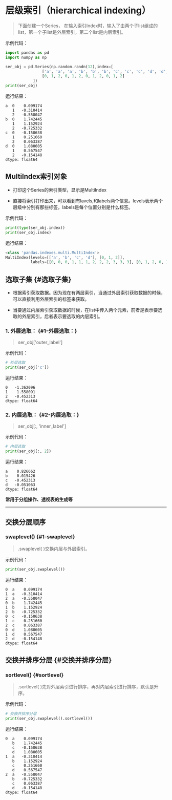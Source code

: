# 层级索引（hierarchical indexing） 

> 下面创建一个Series， 在输入索引Index时，输入了由两个子list组成的list，第一个子list是外层索引，第二个list是内层索引。

示例代码：

```python
import pandas as pd
import numpy as np

ser_obj = pd.Series(np.random.randn(12),index=[
                ['a', 'a', 'a', 'b', 'b', 'b', 'c', 'c', 'c', 'd', 'd', 'd'],
                [0, 1, 2, 0, 1, 2, 0, 1, 2, 0, 1, 2]
            ])
print(ser_obj)
```

运行结果：

```
a  0    0.099174
   1   -0.310414
   2   -0.558047
b  0    1.742445
   1    1.152924
   2   -0.725332
c  0   -0.150638
   1    0.251660
   2    0.063387
d  0    1.080605
   1    0.567547
   2   -0.154148
dtype: float64
```

## MultiIndex索引对象

* 打印这个Series的索引类型，显示是MultiIndex

* 直接将索引打印出来，可以看到有lavels,和labels两个信息。levels表示两个层级中分别有那些标签，labels是每个位置分别是什么标签。

示例代码：

```python
print(type(ser_obj.index))
print(ser_obj.index)
```

运行结果：

```python
<class 'pandas.indexes.multi.MultiIndex'>
MultiIndex(levels=[['a', 'b', 'c', 'd'], [0, 1, 2]],
           labels=[[0, 0, 0, 1, 1, 1, 2, 2, 2, 3, 3, 3], [0, 1, 2, 0, 1, 2, 0, 1, 2, 0, 1, 2]])
```

## 选取子集 {#选取子集}

* 根据索引获取数据。因为现在有两层索引，当通过外层索引获取数据的时候，可以直接利用外层索引的标签来获取。

* 当要通过内层索引获取数据的时候，在list中传入两个元素，前者是表示要选取的外层索引，后者表示要选取的内层索引。

### 1. 外层选取： {#1-外层选取：}

> ser\_obj\['outer\_label'\]

示例代码：

```python
# 外层选取
print(ser_obj['c'])
```

运行结果：

```
0   -1.362096
1    1.558091
2   -0.452313
dtype: float64
```

### 2. 内层选取： {#2-内层选取：}

> ser\_obj\[:, 'inner\_label'\]

示例代码：

```python
# 内层选取
print(ser_obj[:, 2])
```

运行结果：

```
a    0.826662
b    0.015426
c   -0.452313
d   -0.051063
dtype: float64
```

**常用于分组操作、透视表的生成等**

---

## 交换分层顺序

### swaplevel\(\) {#1-swaplevel}

> .swaplevel\( \)交换内层与外层索引。

示例代码：

```python
print(ser_obj.swaplevel())
```

运行结果：

```
0  a    0.099174
1  a   -0.310414
2  a   -0.558047
0  b    1.742445
1  b    1.152924
2  b   -0.725332
0  c   -0.150638
1  c    0.251660
2  c    0.063387
0  d    1.080605
1  d    0.567547
2  d   -0.154148
dtype: float64
```

## 交换并排序分层 {#交换并排序分层}

### sortlevel\(\) {#sortlevel}

> .sortlevel\( \)先对外层索引进行排序，再对内层索引进行排序，默认是升序。

示例代码：

```python
# 交换并排序分层
print(ser_obj.swaplevel().sortlevel())
```

运行结果：

```
0  a    0.099174
   b    1.742445
   c   -0.150638
   d    1.080605
1  a   -0.310414
   b    1.152924
   c    0.251660
   d    0.567547
2  a   -0.558047
   b   -0.725332
   c    0.063387
   d   -0.154148
dtype: float64
```



